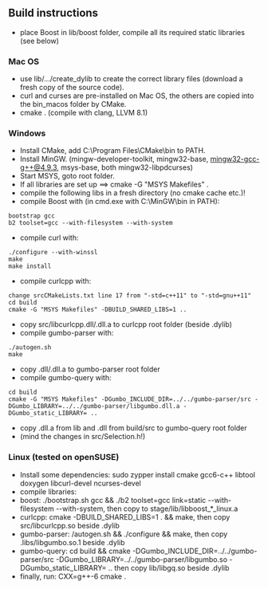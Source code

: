 ## Build instructions

- place Boost in lib/boost folder, compile all its required static libraries (see below)

### Mac OS

- use lib/.../create_dylib to create the correct library files (download a fresh copy of the source code).
- curl and curses are pre-installed on Mac OS, the others are copied
into the bin_macos folder by CMake.
- cmake . (compile with clang, LLVM 8.1)

### Windows

- Install CMake, add C:\Program Files\CMake\bin to PATH.
- Install MinGW. (mingw-developer-toolkit, mingw32-base, mingw32-gcc-g++@4.9.3, msys-base, both mingw32-libpdcurses)
- Start MSYS, goto root folder.
- If all libraries are set up ==> cmake -G "MSYS Makefiles" .
- compile the following libs in a fresh directory (no cmake cache etc.)!
- compile Boost with (in cmd.exe with C:\MinGW\bin in PATH):
```
bootstrap gcc
b2 toolset=gcc --with-filesystem --with-system
```
- compile curl with:
```
./configure --with-winssl
make
make install
```
- compile curlcpp with:
```
change srcCMakeLists.txt line 17 from "-std=c++11" to "-std=gnu++11"
cd build
cmake -G "MSYS Makefiles" -DBUILD_SHARED_LIBS=1 ..
```
- copy src/libcurlcpp.dll/.dll.a to curlcpp root folder (beside .dylib)
- compile gumbo-parser with:
```
./autogen.sh
make
```
- copy .dll/.dll.a to gumbo-parser root folder
- compile gumbo-query with:
```
cd build
cmake -G "MSYS Makefiles" -DGumbo_INCLUDE_DIR=../../gumbo-parser/src -DGumbo_LIBRARY=../../gumbo-parser/libgumbo.dll.a -DGumbo_static_LIBRARY= ..
```
- copy .dll.a from lib and .dll from build/src to gumbo-query root folder
- (mind the changes in src/Selection.h!)

### Linux (tested on openSUSE)

- Install some dependencies: sudo zypper install cmake gcc6-c++ libtool doxygen libcurl-devel ncurses-devel
- compile libraries:
- boost: ./bootstrap.sh gcc && ./b2 toolset=gcc link=static
  --with-filesystem --with-system, then copy to stage/lib/libboost_*_linux.a
- curlcpp: cmake -DBUILD_SHARED_LIBS=1 . && make, then copy src/libcurlcpp.so beside .dylib
- gumbo-parser: /autogen.sh && ./configure && make, then copy .libs/libgumbo.so.1 beside .dylib
- gumbo-query: cd build && cmake -DGumbo_INCLUDE_DIR=../../gumbo-parser/src -DGumbo_LIBRARY=../../gumbo-parser/libgumbo.so -DGumbo_static_LIBRARY= ..
  then copy lib/libgq.so beside .dylib
- finally, run: CXX=g++-6 cmake .
